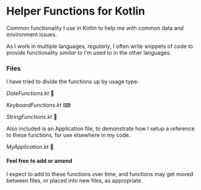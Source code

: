 # Helper Functions for Kotlin
Common functionality I use in Kotlin to help me with common data and environment issues.

As I work in multiple languages, *regularly*, I often write snippets of code to provide functionality *similar* to I'm used to in the other languages.

### Files
I have tried to divide the functions up by usage type:

*DateFunctions.kt* 📅

*KeyboardFunctions.kt* ⌨

*StringFunctions.kt* 🧵

Also included is an Application file, to demonstrate how I setup a reference to these functions, for use elsewhere in my code.

*MyApplication.kt* 📱

#### Feel free to add or amend
I expect to add to these functions over time, and functions may get moved between files, or placed into new files, as appropriate.
